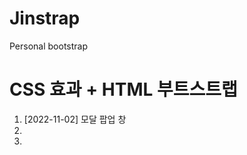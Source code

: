 # Jinstrap
Personal bootstrap

<h1>CSS 효과 + HTML 부트스트랩 </h1>

<ol>
<li>[2022-11-02] 모달 팝업 창</li>
<li></li>
<li></li>
</ol>
